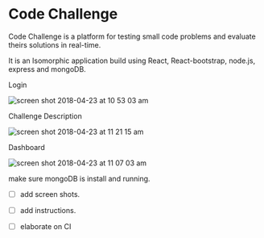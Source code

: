 # Code Challenge

Code Challenge is a platform for testing small code problems and evaluate theirs solutions
in real-time.

It is an Isomorphic application build using React, React-bootstrap, node.js, express and mongoDB.


Login


![screen shot 2018-04-23 at 10 53 03 am](https://user-images.githubusercontent.com/22829270/39144468-bdb8a6c2-46e5-11e8-8bd8-652185196c42.png)





Challenge Description

![screen shot 2018-04-23 at 11 21 15 am](https://user-images.githubusercontent.com/22829270/39146059-82253580-46ea-11e8-8647-df0dc0b1d454.png)





Dashboard 

![screen shot 2018-04-23 at 11 07 03 am](https://user-images.githubusercontent.com/22829270/39145967-4079a49a-46ea-11e8-8c25-6e45718580b3.png)






make sure mongoDB is install and running.




- [ ] add screen shots.
- [ ] add instructions.
- [ ] elaborate on CI


